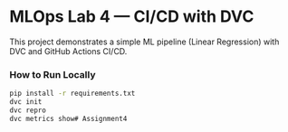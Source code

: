 # MLOps Lab 4 — CI/CD with DVC

This project demonstrates a simple ML pipeline (Linear Regression) with DVC and GitHub Actions CI/CD.

### How to Run Locally

```bash
pip install -r requirements.txt
dvc init
dvc repro
dvc metrics show#   A s s i g n m e n t 4 
 
 
